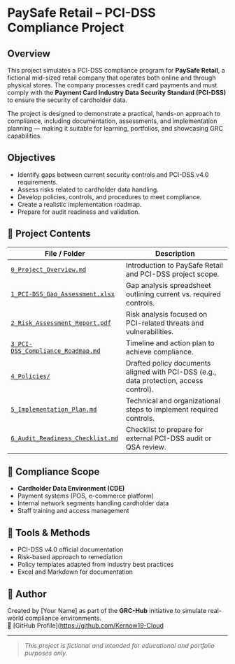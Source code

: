 # PaySafe Retail – PCI-DSS Compliance Project

## Overview
This project simulates a PCI-DSS compliance program for **PaySafe Retail**, a fictional mid-sized retail company that operates both online and through physical stores. The company processes credit card payments and must comply with the **Payment Card Industry Data Security Standard (PCI-DSS)** to ensure the security of cardholder data.

The project is designed to demonstrate a practical, hands-on approach to compliance, including documentation, assessments, and implementation planning — making it suitable for learning, portfolios, and showcasing GRC capabilities.

## Objectives
- Identify gaps between current security controls and PCI-DSS v4.0 requirements.
- Assess risks related to cardholder data handling.
- Develop policies, controls, and procedures to meet compliance.
- Create a realistic implementation roadmap.
- Prepare for audit readiness and validation.

## 📁 Project Contents

| File / Folder | Description |
|---------------|-------------|
| [`0_Project_Overview.md`](./0_Project_Overview.md) | Introduction to PaySafe Retail and PCI-DSS project scope. |
| [`1_PCI-DSS_Gap_Assessment.xlsx`](./1_PCI-DSS_Gap_Assessment.xlsx) | Gap analysis spreadsheet outlining current vs. required controls. |
| [`2_Risk_Assessment_Report.pdf`](./2_Risk_Assessment_Report.pdf) | Risk analysis focused on PCI-related threats and vulnerabilities. |
| [`3_PCI-DSS_Compliance_Roadmap.md`](./3_PCI-DSS_Compliance_Roadmap.md) | Timeline and action plan to achieve compliance. |
| [`4_Policies/`](./4_Policies/) | Drafted policy documents aligned with PCI-DSS (e.g., data protection, access control). |
| [`5_Implementation_Plan.md`](./5_Implementation_Plan.md) | Technical and organizational steps to implement required controls. |
| [`6_Audit_Readiness_Checklist.md`](./6_Audit_Readiness_Checklist.md) | Checklist to prepare for external PCI-DSS audit or QSA review. |

## 🧭 Compliance Scope
- **Cardholder Data Environment (CDE)**
- Payment systems (POS, e-commerce platform)
- Internal network segments handling cardholder data
- Staff training and access management

## 🔧 Tools & Methods
- PCI-DSS v4.0 official documentation
- Risk-based approach to remediation
- Policy templates adapted from industry best practices
- Excel and Markdown for documentation

## 👤 Author
Created by [Your Name] as part of the **GRC-Hub** initiative to simulate real-world compliance environments.  
🔗 [GitHub Profile](https://github.com/Kernow19-Cloud

---

> *This project is fictional and intended for educational and portfolio purposes only.*
